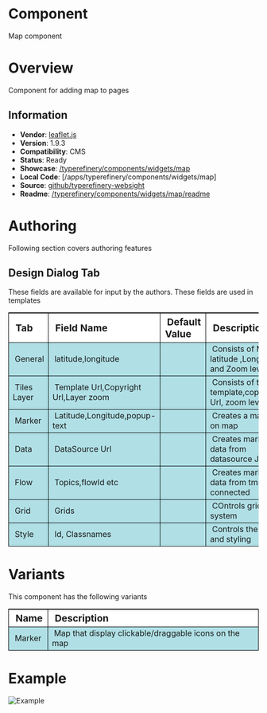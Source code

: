 Component
============

Map component

# Overview

Component for adding map to pages

## Information
* **Vendor**: [leaflet.js](https://leafletjs.com/)
* **Version**: 1.9.3
* **Compatibility**: CMS
* **Status**: Ready
* **Showcase**: [/typerefinery/components/widgets/map](http://localhost:8080/apps/websight/index.html/content/typerefinery-showcase/pages/components/widgets/map::editor)
* **Local Code**: [/apps/typerefinery/components/widgets/map]
* **Source**: [github/typerefinery-websight](https://github.com/typerefinery-ai/typerefinery-websight/tree/feature/%23203-map-flow-enabled/application/backend/src/main/resources/apps/typerefinery/components/widgets/map)
* **Readme**: [/typerefinery/components/widgets/map/readme](https://github.com/typerefinery-ai/typerefinery-websight/tree/feature/%23203-map-flow-enabled/application/backend/src/main/resources/apps/typerefinery/components/widgets/map/README.md)

# Authoring

Following section covers authoring features

## Design Dialog Tab

These fields are available for input by the authors. These fields are used in templates

<table style="border-spacing: 1px;border-collapse: separate;width: 100.0%;text-align: left;background-color: black; text-indent: 4px;">
    <thead style="background-color: white;font-size: larger;">
        <tr>
            <th style="width: 8%;">Tab</th>
            <th style="width: 8%;">Field Name</th>
            <th style="width: 8%;">Default Value</th>
            <th>Description</th>
        </tr>
    </thead>
    <tbody style="background-color: #b0e0e6;">
        <tr>
            <td>General</td>
            <td>latitude,longitude</td>
            <td></td>
            <td>Consists of Map latitude ,Longitude and Zoom level</td>
        </tr>
        <tr>
            <td>Tiles Layer</td>
            <td>Template Url,Copyright Url,Layer zoom</td>
            <td></td>
            <td>Consists of tiles template,copyright Url, zoom level</td>
        </tr>
        <tr>
            <td>Marker</td>
            <td>Latitude,Longitude,popup-text</td>
            <td></td>
            <td>Creates a marker on map</td>
        </tr>
        <tr>
            <td>Data</td>
            <td>DataSource Url</td>
            <td></td>
            <td>Creates marker's data from datasource JSON</td>
        </tr>
        <tr>
            <td>Flow</td>
            <td>Topics,flowId etc</td>
            <td></td>
            <td>Creates marker's data from tms connected</td>
        </tr>
        <tr>
            <td>Grid</td>
            <td>Grids</td>
            <td></td>
            <td>COntrols grids system</td>
        </tr>
        <tr>
            <td>Style</td>
            <td>Id, Classnames</td>
            <td></td>
            <td>Controls the css and styling</td>
        </tr>
    </tbody>
</table>

# Variants

This component has the following variants

<table style="border-spacing: 1px;border-collapse: separate;width: 100.0%;text-align: left;background-color: black; text-indent: 4px;">
    <thead style="background-color: white;font-size: larger;">
        <tr>
            <th style="width: 8%;">Name</th>
            <th>Description</th>
        </tr>
    </thead>
    <tbody style="background-color: #b0e0e6;">
        <tr>
            <td>Marker</td>
            <td>Map that display clickable/draggable icons on the map</td>
        </tr>
    </tbody>
</table>

# Example
![Example](/application/backend/src/main/resources/apps/typerefinery/components/widgets/map/image/map.png)  



<p></p>